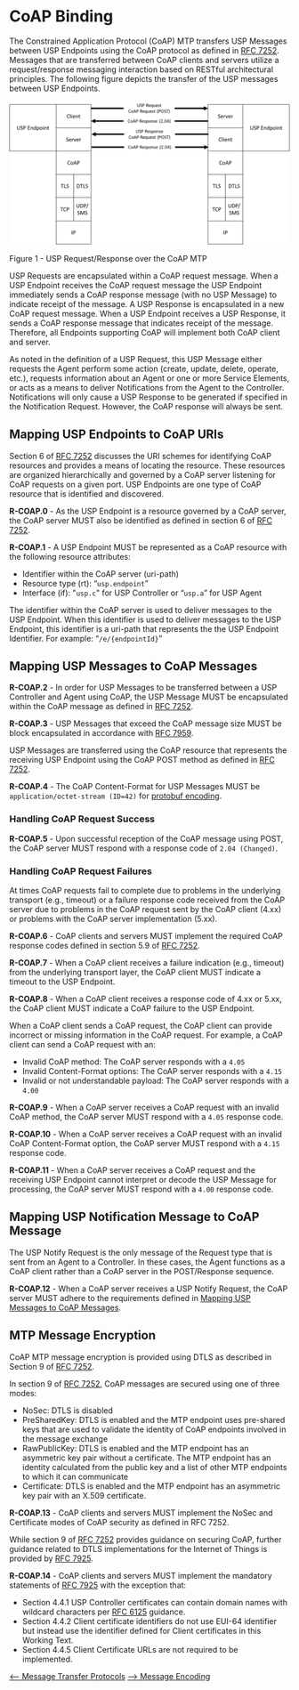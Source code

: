 <!-- Reference Links -->
[1]:	https://github.com/BroadbandForum/usp/tree/master/data-model "TR-181 Issue 2 Device Data Model for TR-069"
[2]: https://www.broadband-forum.org/technical/download/TR-069.pdf	"TR-069 Amendment 6	CPE WAN Management Protocol"
[3]:	https://www.broadband-forum.org/technical/download/TR-106_Amendment-8.pdf "TR-106 Amendment 8	Data Model Template for TR-069 Enabled Devices"
[4]:	https://tools.ietf.org/html/rfc7228 "RFC 7228	Terminology for Constrained-Node Networks"
[5]:	https://tools.ietf.org/html/rfc2136	"RFC 2136 Dynamic Updates in the Domain Name System"
[6]:	https://tools.ietf.org/html/rfc3007	"RFC 3007 Secure Domain Name System Dynamic Update"
[7]:	https://tools.ietf.org/html/rfc6763	"RFC 6763 DNS-Based Service Discovery"
[8]:	https://tools.ietf.org/html/rfc6762	"RFC 6762 Multicast DNS"
[9]:	https://tools.ietf.org/html/rfc7252	"RFC 7252 The Constrained Application Protocol (CoAP)"
[10]:	https://tools.ietf.org/html/rfc7390	"RFC 7390 Group Communication for the Constrained Application Protocol (CoAP)"
[11]:	https://tools.ietf.org/html/rfc4033	"RFC 4033 DNS Security Introduction and Requirements"
[12]:	https://developers.google.com/protocol-buffers/docs/proto3 "Protocol Buffers v3	Protocol Buffers Mechanism for Serializing Structured Data Version 3"
[15]: https://tools.ietf.org/html/rfc5280 "RFC 5290 Internet X.509 Public Key Infrastructure Certificate and Certificate Revocation List (CRL) Profile"
[16]: https://tools.ietf.org/html/rfc6818 "RFC 6818 Updates to the Internet X.509 Public Key Infrastructure Certificate and Certificate Revocation List (CRL) Profile"
[Conventions]: https://www.ietf.org/rfc/rfc2119.txt "Key words for use in RFCs to Indicate Requirement Levels"

# CoAP Binding

The Constrained Application Protocol (CoAP) MTP transfers USP Messages between USP Endpoints using the CoAP protocol as defined in [RFC 7252][9]. Messages that are transferred between CoAP clients and servers utilize a request/response messaging interaction based on RESTful architectural principles. The following figure depicts the transfer of the USP messages between USP Endpoints.

<img src="usp-request-response-over-coap.png"/>

Figure 1 - USP Request/Response over the CoAP MTP

USP Requests are encapsulated within a CoAP request message. When a USP Endpoint receives the CoAP request message the USP Endpoint immediately sends a CoAP response message (with no USP Message) to indicate receipt of the message. A USP Response is encapsulated in a new CoAP request message. When a USP Endpoint receives a USP Response, it sends a CoAP response message that indicates receipt of the message. Therefore, all Endpoints supporting CoAP will implement both CoAP client and server.

As noted in the definition of a USP Request, this USP Message either requests the Agent perform some action (create, update, delete, operate, etc.), requests information about an Agent or one or more Service Elements, or acts as a means to deliver Notifications from the Agent to the Controller. Notifications will only cause a USP Response to be generated if specified in the Notification Request. However, the CoAP response will always be sent.

## Mapping USP Endpoints to CoAP URIs

<a id="mapping_usp_endpoints_to_coap_uri" />

Section 6 of [RFC 7252][9] discusses the URI schemes for identifying CoAP resources and provides a means of locating the resource.  These resources are organized hierarchically and governed by a CoAP server listening for CoAP requests on a given port. USP Endpoints are one type of CoAP resource that is identified and discovered.

**R-COAP.0** - As the USP Endpoint is a resource governed by a CoAP server, the CoAP server MUST also be identified as defined in section 6 of [RFC 7252][9].

**R-COAP.1** - A USP Endpoint MUST be represented as a CoAP resource with the following resource attributes:
*	Identifier within the CoAP server (uri-path)
*	Resource type (rt): “`usp.endpoint`”
*	Interface (if): "`usp.c`" for USP Controller or “`usp.a`” for USP Agent

The identifier within the CoAP server is used to deliver messages to the USP Endpoint. When this identifier is used to deliver messages to the USP Endpoint, this identifier is a uri-path that represents the the USP Endpoint Identifier. For example: “`/e/{endpointId}`”

## Mapping USP Messages to CoAP Messages

<a id="mapping_usp_messages_to_coap_messages" />

**R-COAP.2** - In order for USP Messages to be transferred between a USP Controller and Agent using CoAP, the USP Message MUST be encapsulated within the CoAP message as defined in [RFC 7252][9].

**R-COAP.3** - USP Messages that exceed the CoAP message size MUST be block encapsulated in accordance with [RFC 7959](https://www.rfc-editor.org/rfc/rfc7959.txt).

USP Messages are transferred using the CoAP resource that represents the receiving USP Endpoint using the CoAP POST method as defined in [RFC 7252][9].

**R-COAP.4** - The CoAP Content-Format for USP Messages MUST be `application/octet-stream (ID=42)` for [protobuf encoding](/usp/specification/encoding).

### Handling CoAP Request Success

<a id="handling_coap_request_success" />

**R-COAP.5** - Upon successful reception of the CoAP message using POST, the CoAP server MUST respond with a response code of `2.04 (Changed)`.

### Handling CoAP Request Failures

<a id="handling_coap_request_failures" />

At times CoAP requests fail to complete due to problems in the underlying transport (e.g., timeout) or a failure response code received from the CoAP server due to problems in the CoAP request sent by the CoAP client (4.xx) or problems with the CoAP server implementation (5.xx).

**R-COAP.6** - CoAP clients and servers MUST implement the required CoAP response codes defined in section 5.9 of [RFC 7252][9].

**R-COAP.7** - When a CoAP client receives a failure indication (e.g., timeout) from the underlying transport layer, the CoAP client MUST indicate a timeout to the USP Endpoint.

**R-COAP.8** - When a CoAP client receives a response code of 4.xx or 5.xx, the CoAP client MUST indicate a CoAP failure to the USP Endpoint.

When a CoAP client sends a CoAP request, the CoAP client can provide incorrect or missing information in the CoAP request. For example, a CoAP client can send a CoAP request with an:

*	Invalid CoAP method: The CoAP server responds with a `4.05`
*	Invalid Content-Format options: The CoAP server responds with a `4.15`
*	Invalid or not understandable payload: The CoAP server responds with a `4.00`

**R-COAP.9** - When a CoAP server receives a CoAP request with an invalid CoAP method, the CoAP server MUST respond with a `4.05` response code.

**R-COAP.10** - When a CoAP server receives a CoAP request with an invalid CoAP Content-Format option, the CoAP server MUST respond with a `4.15` response code.

**R-COAP.11** - When a CoAP server receives a CoAP request and the receiving USP Endpoint cannot interpret or decode the USP Message for processing, the CoAP server MUST respond with a `4.00` response code.

## Mapping USP Notification Message to CoAP Message

<a id="mapping_usp_notification_message_to_coap_message" />

The USP Notify Request is the only message of the Request type that is sent from an Agent to a Controller. In these cases, the Agent functions as a CoAP client rather than a CoAP server in the POST/Response sequence.

**R-COAP.12** - When a CoAP server receives a USP Notify Request, the CoAP server MUST adhere to the requirements defined in [Mapping USP Messages to CoAP Messages](#mapping_usp_messages_to_coap_messages).

## MTP Message Encryption

CoAP MTP message encryption is provided using DTLS as described in Section 9 of [RFC 7252][9].

In section 9 of [RFC 7252][9], CoAP messages are secured using one of three modes:

* NoSec: DTLS is disabled
* PreSharedKey: DTLS is enabled and the MTP endpoint uses pre-shared keys that are used to validate the identity of CoAP endpoints involved in the message exchange
* RawPublicKey: DTLS is enabled and the MTP endpoint has an asymmetric key pair without a certificate. The MTP endpoint has an identity calculated from the public key and a list of other MTP endpoints to which it can communicate
* Certificate: DTLS is enabled and the MTP endpoint has an asymmetric key pair with an X.509 certificate.

**R-COAP.13** - CoAP clients and servers MUST implement the NoSec and Certificate modes of CoAP security as defined in RFC 7252.

While section 9 of [RFC 7252][9] provides guidance on securing CoAP, further guidance related to DTLS implementations for the Internet of Things is provided by [RFC 7925](https://tools.ietf.org/html/rfc7925).

**R-COAP.14** - CoAP clients and servers MUST implement the mandatory statements of [RFC 7925](https://tools.ietf.org/html/rfc7925) with the exception that:

* Section 4.4.1 USP Controller certificates can contain domain names with wildcard characters per [RFC 6125](https://tools.ietf.org/html/rfc6125) guidance.
* Section 4.4.2 Client certificate identifiers do not use EUI-64 identifier but instead use the identifier defined for Client certificates in this Working Text.
* Section 4.4.5 Client Certificate URLs are not required to be implemented.

[<-- Message Transfer Protocols](/usp/specification/mtp/)
[--> Message Encoding](/usp/specification/encoding/)
